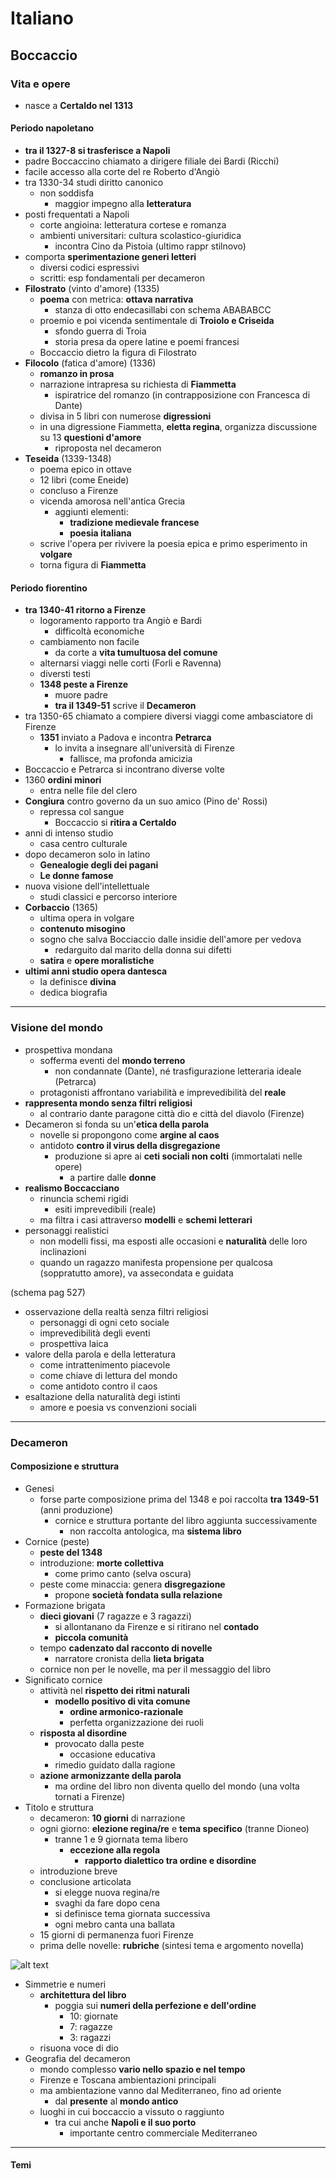 # Italiano
## Boccaccio

### Vita e opere

- nasce a **Certaldo nel 1313**

#### Periodo napoletano

- **tra il 1327-8 si trasferisce a Napoli**
- padre Boccaccino chiamato a dirigere filiale dei Bardi (Ricchi)
- facile accesso alla corte del re Roberto d'Angiò
- tra 1330-34 studi diritto canonico
  - non soddisfa
    - maggior impegno alla **letteratura**
- posti frequentati a Napoli
  - corte angioina: letteratura cortese e romanza
  - ambienti universitari: cultura scolastico-giuridica
    - incontra Cino da Pistoia (ultimo rappr stilnovo)
- comporta **sperimentazione generi letteri**
  - diversi codici espressivi
  - scritti: esp fondamentali per decameron
- **Filostrato** (vinto d'amore) (1335)
  - **poema** con metrica: **ottava narrativa**
    - stanza di otto endecasillabi con schema ABABABCC
  - proemio e poi vicenda sentimentale di **Troiolo e Criseida**
    - sfondo guerra di Troia
    - storia presa da opere latine e poemi francesi
  - Boccaccio dietro la figura di Filostrato
- **Filocolo** (fatica d'amore) (1336)
  - **romanzo in prosa**
  - narrazione intrapresa su richiesta di **Fiammetta**
    - ispiratrice del romanzo (in contrapposizione con Francesca di Dante)
  - divisa in 5 libri con numerose **digressioni**
  - in una digressione Fiammetta, **eletta regina**, organizza discussione su 13 **questioni d'amore**
    - riproposta nel decameron
- **Teseida** (1339-1348)
  - poema epico in ottave
  - 12 libri (come Eneide)
  - concluso a Firenze
  - vicenda amorosa nell'antica Grecia
    - aggiunti elementi: 
      - **tradizione medievale francese**
      - **poesia italiana**
  - scrive l'opera per rivivere la poesia epica e primo esperimento in **volgare**
  - torna figura di **Fiammetta**

#### Periodo fiorentino

- **tra 1340-41 ritorno a Firenze**
  - logoramento rapporto tra Angiò e Bardi
    - difficoltà economiche
  - cambiamento non facile
    - da corte a **vita tumultuosa del comune**
  - alternarsi viaggi nelle corti (Forli e Ravenna)
  - diversti testi
  - **1348 peste a Firenze**
    - muore padre
    - **tra il 1349-51** scrive il **Decameron**
- tra 1350-65 chiamato a compiere diversi viaggi come ambasciatore di Firenze
  - **1351** inviato a Padova e incontra **Petrarca**
    - lo invita a insegnare all'università di Firenze
      - fallisce, ma profonda amicizia
- Boccaccio e Petrarca si incontrano diverse volte
- 1360 **ordini minori**
  - entra nelle file del clero
- **Congiura** contro governo da un suo amico (Pino de' Rossi)
  - repressa col sangue
    - Boccaccio si **ritira a Certaldo**
- anni di intenso studio
  - casa centro culturale
- dopo decameron solo in latino
  - **Genealogie degli dei pagani**
  - **Le donne famose**
- nuova visione dell'intellettuale
  - studi classici e percorso interiore
- **Corbaccio** (1365)
  - ultima opera in volgare
  - **contenuto misogino**
  - sogno che salva Bocciaccio dalle insidie dell'amore per vedova
    - redarguito dal marito della donna sui difetti
  - **satira** e **opere moralistiche**
- **ultimi anni studio opera dantesca**
  - la definisce **divina**
  - dedica biografia


---

### Visione del mondo

- prospettiva mondana
  - sofferma eventi del **mondo terreno**
    - non condannate (Dante), né trasfigurazione letteraria ideale (Petrarca)
  - protagonisti affrontano variabilità e imprevedibilità del **reale**
- **rappresenta mondo senza filtri religiosi**
  - al contrario dante paragone città dio e città del diavolo (Firenze)
- Decameron si fonda su un'**etica della parola**
  - novelle si propongono come **argine al caos**
  - antidoto **contro il virus della disgregazione**
    - produzione si apre ai **ceti sociali non colti** (immortalati nelle opere)
      - a partire dalle **donne**
- **realismo Boccacciano**
  - rinuncia schemi rigidi
    - esiti imprevedibili (reale)
  - ma filtra i casi attraverso **modelli** e **schemi letterari**
- personaggi realistici
  - non modelli fissi, ma esposti alle occasioni e **naturalità** delle loro inclinazioni
  - quando un ragazzo manifesta propensione per qualcosa (soppratutto amore), va assecondata e guidata

(schema pag 527)

- osservazione della realtà senza filtri religiosi
  - personaggi di ogni ceto sociale
  - imprevedibilità degli eventi
  - prospettiva laica
- valore della parola e della letteratura
  - come intrattenimento piacevole
  - come chiave di lettura del mondo
  - come antidoto contro il caos
- esaltazione della naturalità degi istinti
  - amore e poesia vs convenzioni sociali


---

### Decameron

#### Composizione e struttura

- Genesi
  - forse parte composizione prima del 1348 e poi raccolta **tra 1349-51** (anni produzione)
    - cornice e struttura portante del libro aggiunta successivamente
      - non raccolta antologica, ma **sistema libro**
- Cornice (peste)
  - **peste del 1348**
  - introduzione: **morte collettiva**
    - come primo canto (selva oscura)
  - peste come minaccia: genera **disgregazione**
    - propone **società fondata sulla relazione**
- Formazione brigata
  - **dieci giovani** (7 ragazze e 3 ragazzi)
    - si allontanano da Firenze e si ritirano nel **contado**
    - **piccola comunità**
  - tempo **cadenzato dal racconto di novelle**
    - narratore cronista della **lieta brigata**
  - cornice non per le novelle, ma per il messaggio del libro
- Significato cornice
  - attività nel **rispetto dei ritmi naturali**
    - **modello positivo di vita comune**
      - **ordine armonico-razionale**
      - perfetta organizzazione dei ruoli
  - **risposta al disordine**
    - provocato dalla peste
      - occasione educativa
    - rimedio guidato dalla ragione
  - **azione armonizzante della parola**
    - ma ordine del libro non diventa quello del mondo (una volta tornati a Firenze)
- Titolo e struttura
  - decameron: **10 giorni** di narrazione
  - ogni giorno: **elezione regina/re** e **tema specifico** (tranne Dioneo)
    - tranne 1 e 9 giornata tema libero
      - **eccezione alla regola**
        - **rapporto dialettico tra ordine e disordine**
  - introduzione breve
  - conclusione articolata
    - si elegge nuova regina/re
    - svaghi da fare dopo cena
    - si definisce tema giornata successiva
    - ogni mebro canta una ballata
  - 15 giorni di permanenza fuori Firenze
  - prima delle novelle: **rubriche** (sintesi tema e argomento novella)

![alt text](./images/giorni-deca.png)

- Simmetrie e numeri
  - **architettura del libro**
    - poggia sui **numeri della perfezione e dell'ordine**
      - 10: giornate
      - 7: ragazze
      - 3: ragazzi
  - risuona voce di dio
- Geografia del decameron
  - mondo complesso **vario nello spazio e nel tempo**
  - Firenze e Toscana ambientazioni principali
  - ma ambientazione vanno dal Mediterraneo, fino ad oriente
    - dal **presente** al **mondo antico**
  - luoghi in cui boccaccio a vissuto o raggiunto
    - tra cui anche **Napoli e il suo porto**
      - importante centro commerciale Mediterraneo


---

#### Temi

